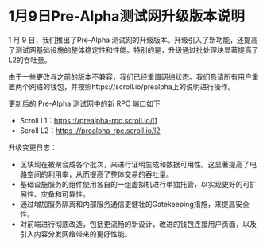 # 1月9日Pre-Alpha测试网升级版本说明

1 月 9 日，我们推出了Pre-Alpha 测试网的升级版本。升级引入了新功能，还提高了测试网基础设施的整体稳定性和性能。特别的是，升级通过批处理块显著提高了L2的吞吐量。

由于一些更改与之前的版本不兼容，我们已经重置网络状态。我们恳请所有用户重置两个网络的钱包，并按照https://scroll.io/prealpha上的说明进行操作。

更新后的 Pre-Alpha 测试网中的新 RPC 端口如下

- Scroll L1：[https ://prealpha-rpc.scroll.io/l1](https://prealpha-rpc.scroll.io/l1)
- Scroll L2：[https ://prealpha-rpc.scroll.io/l2](https://prealpha-rpc.scroll.io/l2)

升级变更日志：

- 区块现在被聚合成各个批次，来进行证明生成和数据可用性。这显著提高了电路空间的利用率，从而提高了整体交易的吞吐量。
- 基础设施服务的组件使用各自的一组虚拟机进行单独托管，以实现更好的可扩展性、灾备和可靠性。
- 通过增加服务隔离和内部服务通信更健壮的Gatekeeping措施，来提高安全性。
- 对前端进行彻底改造，包括更流畅的新设计，改进的钱包连接用户页面，以及引入内容分发网络带来的更好性能。